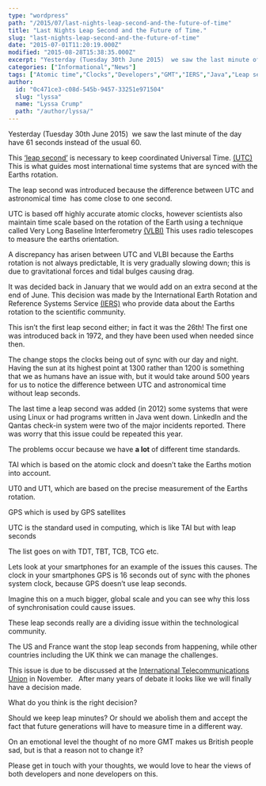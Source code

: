 ```yaml
---
type: "wordpress"
path: "/2015/07/last-nights-leap-second-and-the-future-of-time"
title: "Last Nights Leap Second and the Future of Time."
slug: "last-nights-leap-second-and-the-future-of-time"
date: "2015-07-01T11:20:19.000Z"
modified: "2015-08-28T15:38:35.000Z"
excerpt: "Yesterday (Tuesday 30th June 2015)  we saw the last minute of the day have 61 seconds instead of the usual 60. This ‘leap second’ is necessary to keep coordinated Universal Time. (UTC) This is what guides most international time systems that are synced with the Earths rotation. The leap second was introduced because the difference between …"
categories: ["Informational","News"]
tags: ["Atomic time","Clocks","Developers","GMT","IERS","Java","Leap seconds","Linux","News","Time","UTC","VLBI"]
author:
  id: "0c471ce3-c08d-545b-9457-33251e971504"
  slug: "lyssa"
  name: "Lyssa Crump"
  path: "/author/lyssa/"
---
```

Yesterday (Tuesday 30th June 2015)  we saw the last minute of the day have 61 seconds instead of the usual 60.

This [‘leap second’](https://en.wikipedia.org/wiki/Leap_second) is necessary to keep coordinated Universal Time. [(UTC)](http://www.timeanddate.com/time/aboututc.html) This is what guides most international time systems that are synced with the Earths rotation.

The leap second was introduced because the difference between UTC and astronomical time  has come close to one second.

UTC is based off highly accurate atomic clocks, however scientists also maintain time scale based on the rotation of the Earth using a technique called Very Long Baseline Interferometry [(VLBI)](http://www.cpi.com/projects/vlbi.html) This uses radio telescopes to measure the earths orientation.

A discrepancy has arisen between UTC and VLBI because the Earths rotation is not always predictable, It is very gradually slowing down; this is due to gravitational forces and tidal bulges causing drag.

It was decided back in January that we would add on an extra second at the end of June. This decision was made by the International Earth Rotation and Reference Systems Service [(IERS)](http://www.iers.org/IERS/EN/Home/home_node.html) who provide data about the Earths rotation to the scientific community.

This isn’t the first leap second either; in fact it was the 26th! The first one was introduced back in 1972, and they have been used when needed since then.

The change stops the clocks being out of sync with our day and night. Having the sun at its highest point at 1300 rather than 1200 is something that we as humans have an issue with, but it would take around 500 years for us to notice the difference between UTC and astronomical time without leap seconds.

The last time a leap second was added (in 2012) some systems that were using Linux or had programs written in Java went down. LinkedIn and the Qantas check-in system were two of the major incidents reported. There was worry that this issue could be repeated this year.

The problems occur because we have **a lot** of different time standards.

TAI which is based on the atomic clock and doesn’t take the Earths motion into account.

UT0 and UT1, which are based on the precise measurement of the Earths rotation.

GPS which is used by GPS satellites

UTC is the standard used in computing, which is like TAI but with leap seconds

The list goes on with TDT, TBT, TCB, TCG etc.

[](/wp-content/uploads/2015/06/2015-06-19-18.56.27.jpg)

[](/wp-content/uploads/2015/06/2015-06-19-18.56.27.jpg)

Lets look at your smartphones for an example of the issues this causes. The clock in your smartphones GPS is 16 seconds out of sync with the phones system clock, because GPS doesn’t use leap seconds.

Imagine this on a much bigger, global scale and you can see why this loss of synchronisation could cause issues.

These leap seconds really are a dividing issue within the technological community.

The US and France want the stop leap seconds from happening, while other countries including the UK think we can manage the challenges.

This issue is due to be discussed at the [International Telecommunications Union](http://www.itu.int/en/Pages/default.aspx) in November.   After many years of debate it looks like we will finally have a decision made.

What do you think is the right decision?

Should we keep leap minutes? Or should we abolish them and accept the fact that future generations will have to measure time in a different way.

On an emotional level the thought of no more GMT makes us British people sad, but is that a reason not to change it?

Please get in touch with your thoughts, we would love to hear the views of both developers and none developers on this.